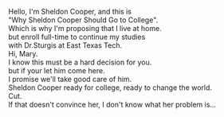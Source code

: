 
Hello, I'm Sheldon Cooper, and this is        
"Why Sheldon Cooper Should Go to College".       
Which is why I'm proposing that I live at home.       
but enroll full-time to continue my studies       
with Dr.Sturgis at East Texas Tech.       
Hi, Mary.       
I know this must be a hard decision for you.       
but if your let him come here.       
I promise we'll take good care of him.       
Sheldon Cooper ready for college, ready to change the world.       
Cut.       
If that doesn't convince her, I don't know what her problem is...       






